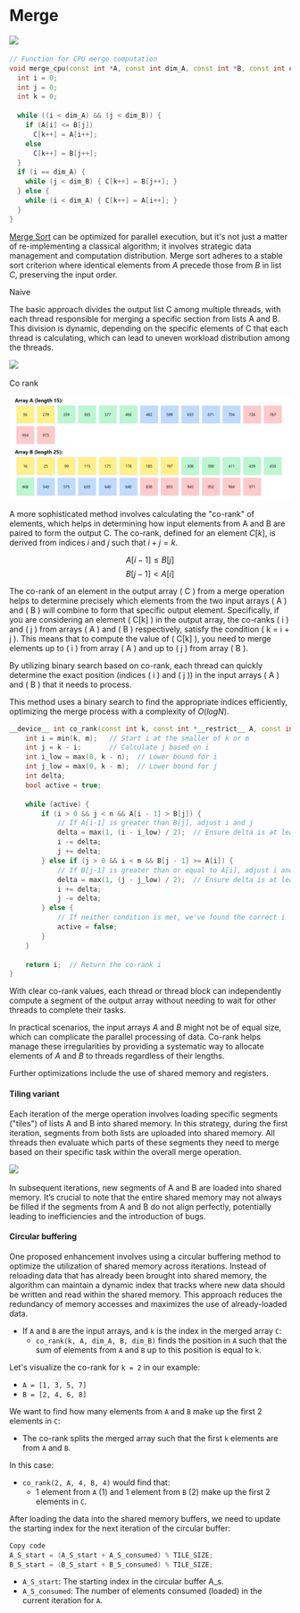 # Merge


![](images/Pasted%20image%2020240509161049.png)



```cpp
// Function for CPU merge computation
void merge_cpu(const int *A, const int dim_A, const int *B, const int dim_B, int *C) {
  int i = 0;
  int j = 0;
  int k = 0;

  while ((i < dim_A) && (j < dim_B)) {
    if (A[i] <= B[j])
      C[k++] = A[i++];
    else
      C[k++] = B[j++];
  }
  if (i == dim_A) {
    while (j < dim_B) { C[k++] = B[j++]; }
  } else {
    while (i < dim_A) { C[k++] = A[i++]; }
  }
}
```

[Merge Sort](../../../BSc(italian)/Algoritmi%20e%20Principi%20dell'Informatica/src/10.Sorting.md#Merge%20sort) can be optimized for parallel execution, but it's not just a matter of re-implementing a classical algorithm; it involves strategic data management and computation distribution. Merge sort adheres to a stable sort criterion where identical elements from $A$ precede those from $B$ in list $C$, preserving the input order.

Naive

The basic approach divides the output list C among multiple threads, with each thread responsible for merging a specific section from lists A and B. This division is dynamic, depending on the specific elements of C that each thread is calculating, which can lead to uneven workload distribution among the threads.


![](images/Pasted%20image%2020240509161606.png)





Co rank 

![](images/{1038F08A-B642-4218-8B3A-F20665215826}.png)

A more sophisticated method involves calculating the "co-rank" of elements, which helps in determining how input elements from A and B are paired to form the output C. The co-rank, defined for an element $C[k]$, is derived from indices $i$ and $j$ such that $i + j = k$. 

$$A[i-1]\le B[j]$$
$$B[j-1]<A[i]$$

The co-rank of an element in the output array \( C \) from a merge operation helps to determine precisely which elements from the two input arrays \( A \) and \( B \) will combine to form that specific output element. Specifically, if you are considering an element \( C[k] \) in the output array, the co-ranks \( i \) and \( j \) from arrays \( A \) and \( B \) respectively, satisfy the condition \( k = i + j \). This means that to compute the value of \( C[k] \), you need to merge elements up to \( i \) from array \( A \) and up to \( j \) from array \( B \).

By utilizing binary search based on co-rank, each thread can quickly determine the exact position (indices \( i \) and \( j \)) in the input arrays \( A \) and \( B \) that it needs to process. 

This method uses a binary search to find the appropriate indices efficiently, optimizing the merge process with a complexity of $O(log N)$.



```cpp
__device__ int co_rank(const int k, const int *__restrict__ A, const int m, const int *__restrict__ B, const int n) {
    int i = min(k, m);   // Start i at the smaller of k or m
    int j = k - i;       // Calculate j based on i
    int i_low = max(0, k - n);  // Lower bound for i
    int j_low = max(0, k - m);  // Lower bound for j
    int delta;
    bool active = true;

    while (active) {
        if (i > 0 && j < n && A[i - 1] > B[j]) {
            // If A[i-1] is greater than B[j], adjust i and j
            delta = max(1, (i - i_low) / 2);  // Ensure delta is at least 1 and calculate half the interval
            i -= delta;
            j += delta;
        } else if (j > 0 && i < m && B[j - 1] >= A[i]) {
            // If B[j-1] is greater than or equal to A[i], adjust i and j
            delta = max(1, (j - j_low) / 2);  // Ensure delta is at least 1 and calculate half the interval
            i += delta;
            j -= delta;
        } else {
            // If neither condition is met, we've found the correct i
            active = false;
        }
    }

    return i;  // Return the co-rank i
}
```

With clear co-rank values, each thread or thread block can independently compute a segment of the output array without needing to wait for other threads to complete their tasks. 

In practical scenarios, the input arrays $A$ and $B$  might not be of equal size, which can complicate the parallel processing of data. Co-rank helps manage these irregularities by providing a systematic way to allocate elements of $A$ and $B$ to threads regardless of their lengths. 


Further optimizations include the use of shared memory and registers.

#### Tiling variant

Each iteration of the merge operation involves loading specific segments ("tiles") of lists A and B into shared memory. In this strategy, during the first iteration, segments from both lists are uploaded into shared memory. All threads then evaluate which parts of these segments they need to merge based on their specific task within the overall merge operation. 

![](images/Pasted%20image%2020240509172739.png)

In subsequent iterations, new segments of A and B are loaded into shared memory. It’s crucial to note that the entire shared memory may not always be filled if the segments from A and B do not align perfectly, potentially leading to inefficiencies and the introduction of bugs.


#### Circular buffering

One proposed enhancement involves using a circular buffering method to optimize the utilization of shared memory across iterations. Instead of reloading data that has already been brought into shared memory, the algorithm can maintain a dynamic index that tracks where new data should be written and read within the shared memory. This approach reduces the redundancy of memory accesses and maximizes the use of already-loaded data.




- If `A` and `B` are the input arrays, and `k` is the index in the merged array `C`:
    - `co_rank(k, A, dim_A, B, dim_B)` finds the position in `A` such that the sum of elements from `A` and `B` up to this position is equal to `k`.

Let's visualize the co-rank for `k = 2` in our example:

- `A = [1, 3, 5, 7]`
- `B = [2, 4, 6, 8]`

We want to find how many elements from `A` and `B` make up the first 2 elements in `C`:

- The co-rank splits the merged array such that the first `k` elements are from `A` and `B`.

In this case:

- `co_rank(2, A, 4, B, 4)` would find that:
    - 1 element from `A` (1) and 1 element from `B` (2) make up the first 2 elements in `C`.



After loading the data into the shared memory buffers, we need to update the starting index for the next iteration of the circular buffer:


```cpp
Copy code
A_S_start = (A_S_start + A_S_consumed) % TILE_SIZE;
B_S_start = (B_S_start + B_S_consumed) % TILE_SIZE;
```

- `A_S_start`: The starting index in the circular buffer A_s.
- `A_S_consumed`: The number of elements consumed (loaded) in the current iteration for `A`.